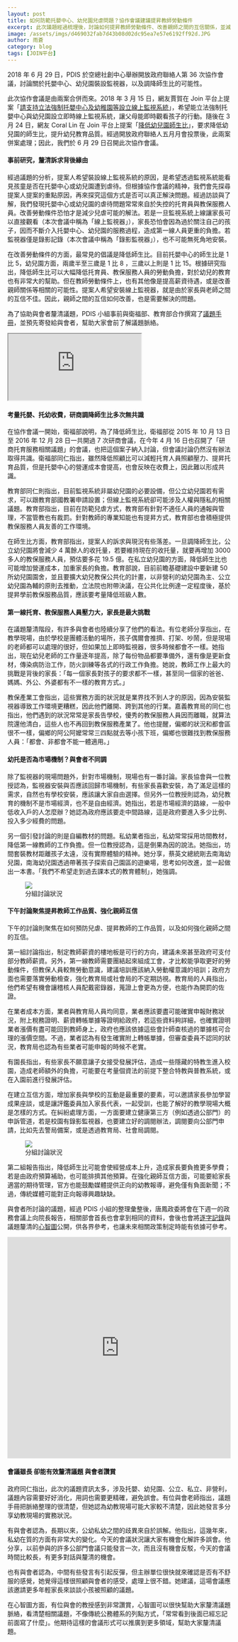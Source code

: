 ```yaml
---
layout: post
title: 如何防範托嬰中心、幼兒園兒虐問題？協作會議建議提昇教師勞動條件
excerpt: 此次議題經過梳理後，討論如何提昇教師勞動條件、改善親師之間的互信關係，並減輕第一線服務人員的工作壓力。
image: /assets/imgs/d469032fab7d43b08d02dc95ea7e57e6192ff92d.JPG
author: 雨蒼
category: blog
tags: [JOIN平台]
---
```


2018 年 6 月 29 日，PDIS 於空總社創中心舉辦開放政府聯絡人第 36 次協作會議，討論關於托嬰中心、幼兒園裝設監視器，以及調降師生比的可能性。

此次協作會議是由兩案合併而來。2018 年 3 月 15 日，網友賈賀在 Join 平台上提案「[請支持立法強制托嬰中心及幼稚園等設立線上監視系統](https://join.gov.tw/idea/detail/d4834778-78aa-4328-b2a0-bcf517880e1c)」，希望能立法強制托嬰中心與幼兒園設立即時線上監視系統，讓父母能即時觀看孩子的行動。隨後在 3 月 24 日，網友 Coral Lin 在 Join 平台上提案「[降低幼兒園師生比](https://join.gov.tw/idea/detail/c42ad297-84b9-4ccd-8326-dda69e0e76f9)」，要求降低幼兒園的師生比，提升幼兒教育品質。經過開放政府聯絡人五月月會投票後，此兩案併案處理；因此，我們於 6 月 29 日召開此次協作會議。

#### 事前研究，釐清訴求背後緣由

經過議題的分析，提案人希望裝設線上監視系統的原因，是希望透過監視系統能看見孩童是否在托嬰中心或幼兒園遭到虐待。但根據協作會議的精神，我們會先探尋提案人提案的重點原因，再來探究這個方式是否可以真正解決問題。經過訪談與了解，我們發現托嬰中心或幼兒園的虐待問題常常來自於失控的托育員與教保服務人員。改善勞動條件恐怕才是減少兒虐可能的解法。若是一旦監視系統上線讓家長可以直接觀看（本次會議中稱為「線上監視器」），家長恐怕會因為過於關注自己的孩子，因而不斷介入托嬰中心、幼兒園的服務過程，造成第一線人員更重的負擔。若監視器僅是錄影記錄（本次會議中稱為「錄影監視器」），也不可能無死角地安裝。

在改善勞動條件的方面，最常見的倡議是降低師生比。目前托嬰中心的師生比是 1 比 5，幼兒園方面，兩歲半至三歲是 1 比 8 ，三歲以上則是 1 比 15。根據研究指出，降低師生比可以大幅降低托育員、教保服務人員的勞動負擔，對於幼兒的教育也有非常大的幫助。但在教師勞動條件上，也有其他像是提高薪資待遇，或是改善親師關係等相關的可能性。提案人希望安裝線上監視器，就是由於家長與老師之間的互信不佳。因此，親師之間的互信如何改善，也是需要解決的問題。

為了協助與會者釐清議題，PDIS 小組事前與衛福部、教育部合作撰寫了[議題手冊](https://docs.google.com/document/d/1_x1Gw5sDleKCvTcNu1EATNjigbJS14c7Zntw-ba0FNQ/edit)，並預先寄發給與會者，幫助大家會前了解議題脈絡。

<iframe src="https://docs.google.com/document/d/e/2PACX-1vRHs5vCqm0EJwHsbW6run-fLku-5YJATXJqWu567WQfzy-w-nKO85AN-ln7XX0KGMuBpnS5FmsAcFop/pub?embedded=true"></iframe>

#### 考量托嬰、托幼收費，研商調降師生比多次無共識

在協作會議一開始，衛福部說明，為了降低師生比，衛福部從 2015 年 10 月 13 日至 2016 年 12 月 28 日一共開過 7 次研商會議，在今年 4 月 16 日也召開了「研商托育服務相關議題」的會議，也把這個案子納入討論，但會議討論仍然沒有辦法取得共識。衛福部同仁指出，雖然降低照顧比可以減輕托育人員照顧壓力、提昇托育品質，但是托嬰中心的營運成本會提高，也會反映在收費上，因此難以形成共識。

教育部同仁則指出，目前監視系統非屬幼兒園的必要設備，但公立幼兒園若有需求，可以跟教育部國教署申請設置；但線上監視系統卻可能涉及人權與隱私的相關議題。教育部指出，目前在防範兒虐方式，教育部有針對不適任人員的通報與管理，不當管教也有裁罰。針對教師的專業知能也有提昇方式，教育部也會積極提供教保服務人員友善的工作環境。

在師生比方面，教育部指出，提案人的訴求與現況有些落差。一旦調降師生比，公立幼兒園將會減少 4 萬餘人的收托量，若要維持現在的收托量，就要再增加 3000 多人的教保服務人員，預估要多花 19.5 億。在私立幼兒園的方面，降低師生比也可能增加營運成本，加重家長的負擔。教育部說，目前前瞻基礎建設中要新建 50 所幼兒園園舍，並且要擴大幼兒教保公共化的計畫，以非營利的幼兒園為主、公立幼兒園為輔的原則去推動，立法院也附帶決議，在公共化比例達一定程度後，基於提昇學前教保服務品質，應該要考量降低班級人數。

#### 第一線托育、教保服務人員壓力大，家長是最大挑戰

在議題釐清階段，有許多與會者也陸續分享了他們的看法。有位老師分享指出，在教學現場，由於學校是團體活動的場所，孩子偶爾會推擠、打架、吵鬧，但是現場的老師都可以處理的很好，但如果加上即時監視器，很多時候都會不一樣。她指出，現在幼兒老師的工作量逐年提高，除了每份物品都要準備外，還有像是更新食材，傳染病防治工作，防火訓練等各式的行政工作負擔。她說，教師工作上最大的挑戰是背後的家長：「每一個家長對孩子的要求都不一樣，甚至同一個家的爸爸、媽媽、外公、外婆都有不一樣的教育方式。」

教保產業工會指出，這些實務方面的狀況就是業界找不到人才的原因，因為安裝監視器導致工作環境更糟糕，因此他們離開、跨到其他的行業。嘉義教育局的同仁也指出，他們遇到的狀況常常是家長告學校，優秀的教保服務人員因而離職，就算法院還他清白，這些人也不再回到教保服務產業了。他也提醒，偏鄉的狀況和都會區很不一樣，偏鄉的阿公阿嬤常常三四點就去等小孩下班，偏鄉也很難找到教保服務人員：「都會、非都會不能一體適用。」

#### 幼托是否為市場機制？與會者不同調

除了監視器的現場問題外，針對市場機制，現場也有一番討論。家長協會與一位教授認為，監視器安裝與否應該回歸市場機制，有些家長喜歡安裝，為了滿足這樣的需求，自然也有學校安裝，應該讓大家自由選擇。但另外一位教授則認為，幼兒教育的機制不是市場經濟，也不是自由經濟。她指出，若是市場經濟的路線，一般中低收入戶的人怎麼辦？她認為政府應該要走中間路線，這是政府要進入多少比例、投入多少經費的問題。

另一個引發討論的則是自編教材的問題。私幼業者指出，私幼常常採用坊間教材，降低第一線教師的工作負擔。但一位教授認為，這是倒果為因的說法。她指出，坊間套裝教材距離孩子太遠，沒有實際體驗的精神。她分享，蔡英文總統剛去南海幼兒園，南海幼兒園透過帶著孩子探索自己園區的遊樂場，思考如何改進，並一起做出一本書。「我們不希望走到過去課本式的教育體制」，她強調。

<figure>
  <img src="/assets/imgs/d469032fab7d43b08d02dc95ea7e57e6192ff92d.JPG">
  <figcaption>分組討論狀況</figcaption>
</figure>

#### 下午討論聚焦提昇教師工作品質、強化親師互信

下午的討論則聚焦在如何預防兒虐、提昇教師的工作品質，以及如何強化親師之間的互信。

第一組討論指出，制定教師薪資的樓地板是可行的方向，建議未來甚至政府可支付部分教師薪資。另外，第一線教師需要團結起來組成工會，才比較能爭取更好的勞動條件，但教保人員較無勞動意識，建議培訓應該納入勞動權意識的培訓；政府方面也需要落實勞動檢查，強化教育局或社會局的不定期訪視。教育局的人員指出，他們希望有機會讓稽核人員配戴密錄器，蒐證上會更為方便，也能作為開罰的佐證。

在業者成本方面，業者與教育局人員均同意，業者應該要盡可能確實申報財務狀況，附上稅務證明、薪資轉帳單據等證明給政府，若這些資料夠詳細，也確實證明業者漲價有盡可能回到教師身上，政府也應該依據這些會計師查核過的單據核可合理的漲價空間。不過，業者認為有發生確實附上轉帳單據，但審查委員不認同的狀況，教育局也認為有些業者可能申報的時候不老實。

有園長指出，有些家長不願意讓子女接受發展評估，造成一些隱藏的特教生進入校園，造成老師額外的負擔，可能要在考量個資法的前提下整合特教與普教系統，或在入園前進行發展評估。

在建立互信方面，增加家長與學校的互動是最重要的要素，可以邀請家長參加學習成果座談，或是讓評鑑委員加入家長代表，一起受訓，也能了解好的教學現場大概是怎樣的方式。在糾紛處理方面，一方面要建立健康第三方（例如透過公部門）的申訴管道，若是校園有錄影監視器，也要建立好的調閱辦法，調閱要向公部門申請，比如先去警局備案，或是透過教育局、社會局調閱。

<figure>
  <img src="/assets/imgs/fbd2c5679b0e3ab104b78c11e3454fa78103a561.JPG">
  <figcaption>分組討論狀況</figcaption>
</figure>

第二組報告指出，降低師生比可能會使經營成本上升，造成家長要負擔更多學費；若是由政府預算補助，也可能排擠其他預算。在強化親師互信方面，可能要給家長適當的期待管理，官方也能鼓勵媒體提供正向的幼教報導，避免僅有負面新聞；不過，傳統媒體可能對正向報導興趣缺缺。

與會者所討論的議題，經過 PDIS 小組的整理彙整後，唐鳳政委將會在下週一的政務會議上向院長報告，相關部會首長也會拿到相同的資料，會後也會將[逐字記錄](https://sayit.pdis.nat.gov.tw/2018-06-29-%E9%96%8B%E6%94%BE%E6%94%BF%E5%BA%9C%E8%81%AF%E7%B5%A1%E4%BA%BA%E7%AC%AC%E4%B8%89%E5%8D%81%E5%85%AD%E6%AC%A1%E5%8D%94%E4%BD%9C%E6%9C%83%E8%AD%B0)與議題釐清的[心智圖](https://realtimeboard.com/app/board/o9J_kz66l4A=/)公開，供各界參考，也讓未來相關政策制定時能有依據可參考。

<iframe width="100%" height="500" title="realtimeboard" src="https://realtimeboard.com/app/embed/o9J_kz66l4A=/?&pres=1" frameborder="0" scrolling="no" allowfullscreen></iframe>

#### 會議雖長 卻能有效釐清議題 與會者讚賞

政府同仁指出，此次的議題資訊太多，涉及托嬰、幼兒園、公立、私立、非營利，議題內容需要好好消化，用詞也需要更精確，避免誤會。有位與會老師指出，議題手冊把脈絡整理的很清楚，但她認為幼教現場可能大家較不清楚，因此她發言多分享幼教現場的實務狀況。

有與會者認為，長期以來，公幼私幼之間的歧異來自於誤解。他指出，這幾年來，私幼在質的方面有非常大的變化。今天的會議狀況讓大家有機會化解許多誤會。他分享，以前參與的許多公部門會議只能發言一次，而且沒有機會反駁，今天的會議時間比較長，有更多對話與釐清的機會。

也有與會者認為，中間有些發言有引起反彈，但主辦單位很快就來確認是否有不舒服的感覺，她覺得這樣很照顧與會者的感受，處理上很不錯。她建議，這場會議應該邀請更多年輕家長來談談小孩被照顧的議題。

在心智圖方面，有位與會的教授感到非常讚賞，心智圖可以很快幫助大家釐清議題脈絡，看清楚相關議題，不像傳統公務體系的列點方式，「常常看到後面已經忘記前面寫了什麼」。他期待這樣的會議形式可以推廣到更多領域，幫助大家釐清議題。

